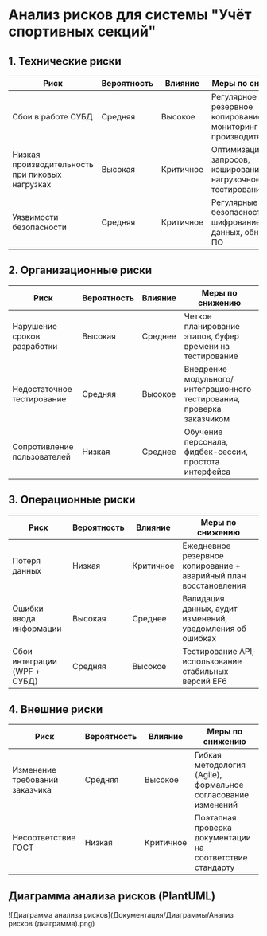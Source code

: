 # Анализ рисков для системы "Учёт спортивных секций"

## 1. Технические риски

| Риск                        | Вероятность | Влияние    | Меры по снижению                                                                 |
|-----------------------------|-------------|------------|----------------------------------------------------------------------------------|
| Сбои в работе СУБД         | Средняя     | Высокое    | Регулярное резервное копирование, мониторинг производительности                 |
| Низкая производительность при пиковых нагрузках | Высокая | Критичное | Оптимизация запросов, кэширование, нагрузочное тестирование                     |
| Уязвимости безопасности    | Средняя     | Критичное | Регулярные аудиты безопасности, шифрование данных, обновления ПО                |

## 2. Организационные риски

| Риск                     | Вероятность | Влияние   | Меры по снижению                                                                 |
|--------------------------|-------------|-----------|----------------------------------------------------------------------------------|
| Нарушение сроков разработки | Высокая    | Среднее   | Четкое планирование этапов, буфер времени на тестирование                        |
| Недостаточное тестирование | Средняя    | Высокое   | Внедрение модульного/интеграционного тестирования, проверка заказчиком          |
| Сопротивление пользователей | Низкая    | Среднее   | Обучение персонала, фидбек-сессии, простота интерфейса                          |

## 3. Операционные риски

| Риск                 | Вероятность | Влияние    | Меры по снижению                                                                 |
|----------------------|-------------|------------|----------------------------------------------------------------------------------|
| Потеря данных       | Низкая      | Критичное  | Ежедневное резервное копирование + аварийный план восстановления                |
| Ошибки ввода информации | Высокая   | Среднее    | Валидация данных, аудит изменений, уведомления об ошибках                       |
| Сбои интеграции (WPF + СУБД) | Средняя | Высокое  | Тестирование API, использование стабильных версий EF6                           |

## 4. Внешние риски

| Риск                 | Вероятность | Влияние    | Меры по снижению                                                                 |
|----------------------|-------------|------------|----------------------------------------------------------------------------------|
| Изменение требований заказчика | Средняя | Высокое  | Гибкая методология (Agile), формальное согласование изменений                   |
| Несоответствие ГОСТ  | Низкая      | Критичное  | Поэтапная проверка документации на соответствие стандарту                        |

## Диаграмма анализа рисков (PlantUML)

![Диаграмма анализа рисков](Документация/Диаграммы/Анализ рисков (диаграмма).png)
